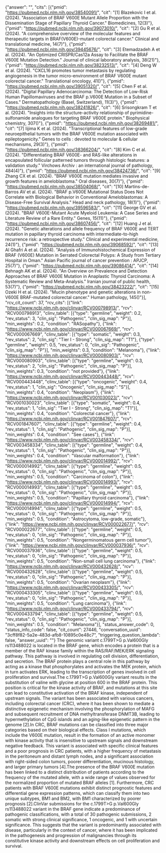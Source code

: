 {"answer": "", "cits": [{"pmid": "https://pubmed.ncbi.nlm.nih.gov/38540091/", "cit": "[1] Blazekovic I et al. (2024). \"Association of BRAF V600E Mutant Allele Proportion with the Dissemination Stage of Papillary Thyroid Cancer.\" Biomedicines, 12(3)"}, {"pmid": "https://pubmed.ncbi.nlm.nih.gov/39073010/", "cit": "[2] Gu R et al. (2024). \"A comprehensive overview of the molecular features and therapeutic targets in BRAF(V600E)-mutant colorectal cancer.\" Clinical and translational medicine, 14(7)"}, {"pmid": "https://pubmed.ncbi.nlm.nih.gov/39445676/", "cit": "[3] Etemadzadeh A et al. (2024). \"An Optimized CRISPR/Cas12a Assay to Facilitate the BRAF V600E Mutation Detection.\" Journal of clinical laboratory analysis, 38(21)"}, {"pmid": "https://pubmed.ncbi.nlm.nih.gov/38232513/", "cit": "[4] Deng W et al. (2024). \"CXCL16 promotes tumor metastasis by regulating angiogenesis in the tumor micro-environment of BRAF V600E mutant colorectal cancer.\" Translational oncology, 41()"}, {"pmid": "https://pubmed.ncbi.nlm.nih.gov/39051320/", "cit": "[5] Chen F et al. (2024). \"Digital Papillary Adenocarcinoma: The Detection of Low-Risk Human Papillomaviruses and the BRAF p.V600E Mutation in a Subset of Cases.\" Dermatopathology (Basel, Switzerland), 11(3)"}, {"pmid": "https://pubmed.ncbi.nlm.nih.gov/38241826/", "cit": "[6] Srisongkram T et al. (2024). \"Insights into the structure-activity relationship of pyrimidine-sulfonamide analogues for targeting BRAF V600E protein.\" Biophysical chemistry, 307()"}, {"pmid": "https://pubmed.ncbi.nlm.nih.gov/38269481/", "cit": "[7] Iijima K et al. (2024). \"Transcriptional features of low-grade neuroepithelial tumors with the BRAF V600E mutation associated with epileptogenicity.\" Genes to cells : devoted to molecular & cellular mechanisms, 29(3)"}, {"pmid": "https://pubmed.ncbi.nlm.nih.gov/38366204/", "cit": "[8] Kim C et al. (2024). \"Differentiating BRAF V600E- and RAS-like alterations in encapsulated follicular patterned tumors through histologic features: a validation study.\" Virchows Archiv : an international journal of pathology, 484(4)"}, {"pmid": "https://pubmed.ncbi.nlm.nih.gov/38424736/", "cit": "[9] Zhang CX et al. (2024). \"BRAF V600E mutation mediates invasive and growth features in ameloblastoma.\" Oral diseases, 30(7)"}, {"pmid": "https://pubmed.ncbi.nlm.nih.gov/38504068/", "cit": "[10] Martins-de-Barros AV et al. (2024). \"BRAF p.V600E Mutational Status Does Not Correlate with Biological Behavior in Conventional Ameloblastomas: A Disease-Free Survival Analysis.\" Head and neck pathology, 18(1)"}, {"pmid": "https://pubmed.ncbi.nlm.nih.gov/39596583/", "cit": "[11] George GV et al. (2024). \"BRAF V600E-Mutant Acute Myeloid Leukemia: A Case Series and Literature Review of a Rare Entity.\" Genes, 15(11)"}, {"pmid": "https://pubmed.ncbi.nlm.nih.gov/38607456/", "cit": "[12] Huang J et al. (2024). \"Genetic alterations and allele frequency of BRAF V600E and TERT mutation in papillary thyroid carcinoma with intermediate-to-high recurrence risk: a retrospective study.\" Clinical and experimental medicine, 24(1)"}, {"pmid": "https://pubmed.ncbi.nlm.nih.gov/39068592/", "cit": "[13] Al Ghafri A et al. (2024). \"Analysis of Immunohistochemical Expression of BRAF (V600E) Mutation in Serrated Colorectal Polyps: A Study from Tertiary Hospital in Oman.\" Asian Pacific journal of cancer prevention : APJCP, 25(7)"}, {"pmid": "https://pubmed.ncbi.nlm.nih.gov/39086414/", "cit": "[14] Behnagh AK et al. (2024). \"An Overview on Prevalence and Detection Approaches of BRAF V600E Mutation in Anaplastic Thyroid Carcinoma: A Systematic Review and Meta-Analysis.\" Iranian journal of public health, 53(7)"}, {"pmid": "https://pubmed.ncbi.nlm.nih.gov/38423222/", "cit": "[15] Ozeki H et al. (2024). \"Mucin phenotype and genetic alterations in non-V600E BRAF-mutated colorectal cancer.\" Human pathology, 145()"}], "rcv_cit_count": 37, "rcv_cits": [{"link": "https://www.ncbi.nlm.nih.gov/clinvar/RCV000798913/", "rcv": "RCV000798913", "clinv_table": [{"type": "germline", "weight": 0.2, "rev_status": 3, "clin_sig": "Pathogenic", "clin_sig_map": "P"}], "min_weights": 0.2, "condition": "RASopathy"}, {"link": "https://www.ncbi.nlm.nih.gov/clinvar/RCV000067669/", "rcv": "RCV000067669", "clinv_table": [{"type": "somatic", "weight": 0.3, "rev_status": 2, "clin_sig": "Tier I - Strong", "clin_sig_map": "T1"}, {"type": "germline", "weight": 0.5, "rev_status": 0, "clin_sig": "Pathogenic", "clin_sig_map": "P"}], "min_weights": 0.3, "condition": "Melanoma"}, {"link": "https://www.ncbi.nlm.nih.gov/clinvar/RCV000080903/", "rcv": "RCV000080903", "clinv_table": [{"type": "germline", "weight": 0.3, "rev_status": 2, "clin_sig": "Pathogenic", "clin_sig_map": "P"}], "min_weights": 0.3, "condition": "not provided"}, {"link": "https://www.ncbi.nlm.nih.gov/clinvar/RCV000443448/", "rcv": "RCV000443448", "clinv_table": [{"type": "oncogenic", "weight": 0.4, "rev_status": 1, "clin_sig": "Oncogenic", "clin_sig_map": "S"}], "min_weights": 0.4, "condition": "Neoplasm"}, {"link": "https://www.ncbi.nlm.nih.gov/clinvar/RCV001030023/", "rcv": "RCV001030023", "clinv_table": [{"type": "somatic", "weight": 0.4, "rev_status": 1, "clin_sig": "Tier I - Strong", "clin_sig_map": "T1"}], "min_weights": 0.4, "condition": "Colorectal cancer"}, {"link": "https://www.ncbi.nlm.nih.gov/clinvar/RCV001847607/", "rcv": "RCV001847607", "clinv_table": [{"type": "germline", "weight": 0.4, "rev_status": 1, "clin_sig": "Pathogenic", "clin_sig_map": "P"}], "min_weights": 0.4, "condition": "See cases"}, {"link": "https://www.ncbi.nlm.nih.gov/clinvar/RCV003458334/", "rcv": "RCV003458334", "clinv_table": [{"type": "germline", "weight": 0.4, "rev_status": 1, "clin_sig": "Pathogenic", "clin_sig_map": "P"}], "min_weights": 0.4, "condition": "Vascular malformation"}, {"link": "https://www.ncbi.nlm.nih.gov/clinvar/RCV000014992/", "rcv": "RCV000014992", "clinv_table": [{"type": "germline", "weight": 0.5, "rev_status": 0, "clin_sig": "Pathogenic", "clin_sig_map": "P"}], "min_weights": 0.5, "condition": "Carcinoma of colon"}, {"link": "https://www.ncbi.nlm.nih.gov/clinvar/RCV000014993/", "rcv": "RCV000014993", "clinv_table": [{"type": "germline", "weight": 0.5, "rev_status": 0, "clin_sig": "Pathogenic", "clin_sig_map": "P"}], "min_weights": 0.5, "condition": "Papillary thyroid carcinoma"}, {"link": "https://www.ncbi.nlm.nih.gov/clinvar/RCV000014994/", "rcv": "RCV000014994", "clinv_table": [{"type": "germline", "weight": 0.5, "rev_status": 0, "clin_sig": "Pathogenic", "clin_sig_map": "P"}], "min_weights": 0.5, "condition": "Astrocytoma, low-grade, somatic"}, {"link": "https://www.ncbi.nlm.nih.gov/clinvar/RCV000022677/", "rcv": "RCV000022677", "clinv_table": [{"type": "germline", "weight": 0.5, "rev_status": 0, "clin_sig": "Pathogenic", "clin_sig_map": "P"}], "min_weights": 0.5, "condition": "Nongerminomatous germ cell tumor"}, {"link": "https://www.ncbi.nlm.nih.gov/clinvar/RCV000037936/", "rcv": "RCV000037936", "clinv_table": [{"type": "germline", "weight": 0.5, "rev_status": 0, "clin_sig": "Pathogenic", "clin_sig_map": "P"}], "min_weights": 0.5, "condition": "Non-small cell lung carcinoma"}, {"link": "https://www.ncbi.nlm.nih.gov/clinvar/RCV000432628/", "rcv": "RCV000432628", "clinv_table": [{"type": "germline", "weight": 0.5, "rev_status": 0, "clin_sig": "Pathogenic", "clin_sig_map": "P"}], "min_weights": 0.5, "condition": "Ovarian neoplasm"}, {"link": "https://www.ncbi.nlm.nih.gov/clinvar/RCV000433305/", "rcv": "RCV000433305", "clinv_table": [{"type": "germline", "weight": 0.5, "rev_status": 0, "clin_sig": "Pathogenic", "clin_sig_map": "P"}], "min_weights": 0.5, "condition": "Lung carcinoma"}, {"link": "https://www.ncbi.nlm.nih.gov/clinvar/RCV000433794/", "rcv": "RCV000433794", "clinv_table": [{"type": "germline", "weight": 0.5, "rev_status": 0, "clin_sig": "Pathogenic", "clin_sig_map": "P"}], "min_weights": 0.5, "condition": "Melanoma"}], "status_answer_code": 0, "status_info_code": false, "cit_count": 27446, "conversation_uuid": "3cff8f82-5a2e-483d-afb8-10895c0e48c7", "triggering_question_lambda": false, "answer_uuid": ""}
The genomic variant c.1799T>G p.Val600Gly rs113488022 is located in the BRAF gene, which encodes a protein that is a member of the RAF kinase family within the RAS/RAF/MEK/ERK signaling pathway. This pathway is involved in regulating cell division, differentiation, and secretion. The BRAF protein plays a central role in this pathway by acting as a kinase that phosphorylates and activates the MEK protein, which in turn activates ERK, leading to the transcription of genes involved in cell proliferation and survival.The c.1799T>G p.Val600Gly variant results in the substitution of valine with glycine at position 600 in the BRAF protein. This position is critical for the kinase activity of BRAF, and mutations at this site can lead to constitutive activation of the BRAF kinase, independent of upstream signals. The variant has been associated with various cancers, including colorectal cancer (CRC), where it has been shown to mediate a distinctive epigenetic mechanism involving the phosphorylation of MAFG and subsequent recruitment of DNA methyltransferase DNMT3B, leading to hypermethylation of CpG islands and an aging-like epigenetic pattern in the genome [2].In CRC, BRAF mutations can be classified into three major categories based on their biological effects. Class I mutations, which include the V600E mutation, result in the formation of an active monomer with kinase activity that is insensitive to upstream signals and downstream negative feedback. This variant is associated with specific clinical features and a poor prognosis in CRC patients, with a higher frequency of metastasis in the peritoneum and distant lymph nodes, and a significant association with right-sided colon tumors, poorer differentiation, mucinous histology, and larger primary tumors [4].The presence of the BRAF V600E mutation has been linked to a distinct distribution of patients according to the frequency of the mutated allele, with a wide range of values observed for the normalized proportion of mutated BRAF alleles [1]. Furthermore, CRC patients with BRAF V600E mutations exhibit distinct prognostic features and differential gene expression patterns, which can classify them into two unique subtypes, BM1 and BM2, with BM1 characterized by poorer prognosis [2].ClinVar submissions for the c.1799T>G p.Val600Gly rs113488022 variant in the BRAF gene indicate a predominance of pathogenic classifications, with a total of 30 pathogenic submissions, 2 somatic with strong clinical significance, 1 oncogenic, and 1 with uncertain significance. This suggests that the variant is predominantly associated with disease, particularly in the context of cancer, where it has been implicated in the pathogenesis and progression of malignancies through its constitutive kinase activity and downstream effects on cell proliferation and survival.